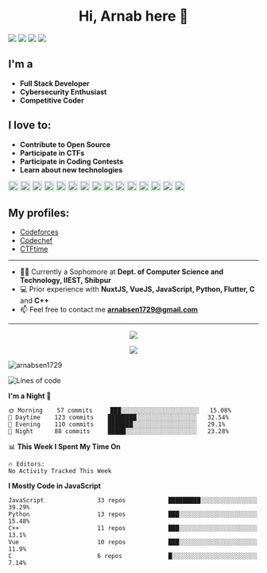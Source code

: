 <h1 align="center">Hi, Arnab here 👋</h1>


<p align="center" style="display: inline">
 <a href="https://arnabsen.netlify.app/"><img src="https://img.shields.io/badge/BLOGS-Netlify-lightgrey/?style=for-the-badge&color=fedcba"></a>
<img src="https://img.shields.io/github/followers/arnabsen1729?style=for-the-badge">
<img src="https://img.shields.io/github/stars/arnabsen1729?style=for-the-badge"> 
<img src="https://img.shields.io/badge/-Arnab-blue?style=for-the-badge&logo=Linkedin&logoColor=white&link=https://www.linkedin.com/in/arnab-sen-b6950a194/)](https://www.linkedin.com/in/arnab-sen-b6950a194/">
</p>


## I'm a
 - **Full Stack Developer**
 - **Cybersecurity Enthusiast**
 - **Competitive Coder**

## I love to:
 - **Contribute to Open Source**
 - **Participate in CTFs**
 - **Participate in Coding Contests**
 - **Learn about new technologies**

<p align="left"><img src="https://devicons.github.io/devicon/devicon.git/icons/vuejs/vuejs-original-wordmark.svg" alt="vuejs" width="20" height="20"/> <img src="https://devicons.github.io/devicon/devicon.git/icons/android/android-original-wordmark.svg" alt="android" width="20" height="20"/> <img src="https://devicons.github.io/devicon/devicon.git/icons/bootstrap/bootstrap-plain.svg" alt="bootstrap" width="20" height="20"/> <img src="https://devicons.github.io/devicon/devicon.git/icons/c/c-original.svg" alt="c" width="20" height="20"/> <img src="https://devicons.github.io/devicon/devicon.git/icons/cplusplus/cplusplus-original.svg" alt="cplusplus" width="20" height="20"/> <img src="https://devicons.github.io/devicon/devicon.git/icons/css3/css3-original-wordmark.svg" alt="css3" width="20" height="20"/> <img src="https://devicons.github.io/devicon/devicon.git/icons/docker/docker-original-wordmark.svg" alt="docker" width="20" height="20"/> <img src="https://devicons.github.io/devicon/devicon.git/icons/html5/html5-original-wordmark.svg" alt="html5" width="20" height="20"/> <img src="https://devicons.github.io/devicon/devicon.git/icons/mongodb/mongodb-original-wordmark.svg" alt="mongodb" width="20" height="20"/> <img src="https://devicons.github.io/devicon/devicon.git/icons/postgresql/postgresql-original-wordmark.svg" alt="postgresql" width="20" height="20"/> <img src="https://devicons.github.io/devicon/devicon.git/icons/nodejs/nodejs-original-wordmark.svg" alt="nodejs" width="20" height="20"/> <img src="https://devicons.github.io/devicon/devicon.git/icons/python/python-original-wordmark.svg" alt="python" width="20" height="20"/> <img src="https://devicons.github.io/devicon/devicon.git/icons/linux/linux-original.svg" alt="linux" width="20" height="20"/> <img src="https://cdn.jsdelivr.net/npm/simple-icons@3.1.0/icons/flutter.svg" alt="flutter" width="20" height="20"/> <img src="https://cdn.jsdelivr.net/npm/simple-icons@3.1.0/icons/dart.svg" alt="dart" width="20" height="20"/></p>

## My profiles:
 - <a href="https://codeforces.com/profile/arnab1729" target="blank">Codeforces</a>
 - <a href="https://www.codechef.com/users/arnab1729" target="blank">Codechef</a>
 - <a href="https://ctftime.org/team/89677" target="blank">CTFtime</a>

<hr>

- 👨‍🎓 Currently a Sophomore at **Dept. of Computer Science and Technology, IIEST, Shibpur**
- 💻 Prior experience with **NuxtJS, VueJS, JavaScript, Python, Flutter, C** and **C++**
- 📫 Feel free to contact me **arnabsen1729@gmail.com**

<hr>

<p align="center">
<img src="https://github-readme-stats.vercel.app/api?username=arnabsen1729&&show_icons=true&count_private=true"/>
</p>

<p align="center">
<img src="https://github-readme-streak-stats.herokuapp.com/?user=arnabsen1729"/>
</p>

<p align="left"> <img src="https://komarev.com/ghpvc/?username=arnabsen1729" alt="arnabsen1729" /> </p>

<!--START_SECTION:waka-->
![Lines of code](https://img.shields.io/badge/From%20Hello%20World%20I%27ve%20Written-3.2%20million%20lines%20of%20code-blue)

**I'm a Night 🦉** 

```text
🌞 Morning    57 commits     ███░░░░░░░░░░░░░░░░░░░░░░   15.08% 
🌆 Daytime    123 commits    ████████░░░░░░░░░░░░░░░░░   32.54% 
🌃 Evening    110 commits    ███████░░░░░░░░░░░░░░░░░░   29.1% 
🌙 Night      88 commits     █████░░░░░░░░░░░░░░░░░░░░   23.28%

```


📊 **This Week I Spent My Time On** 

```text
🔥 Editors: 
No Activity Tracked This Week

```

**I Mostly Code in JavaScript** 

```text
JavaScript               33 repos            █████████░░░░░░░░░░░░░░░░   39.29% 
Python                   13 repos            ███░░░░░░░░░░░░░░░░░░░░░░   15.48% 
C++                      11 repos            ███░░░░░░░░░░░░░░░░░░░░░░   13.1% 
Vue                      10 repos            ███░░░░░░░░░░░░░░░░░░░░░░   11.9% 
C                        6 repos             █░░░░░░░░░░░░░░░░░░░░░░░░   7.14%

```



<!--END_SECTION:waka-->

